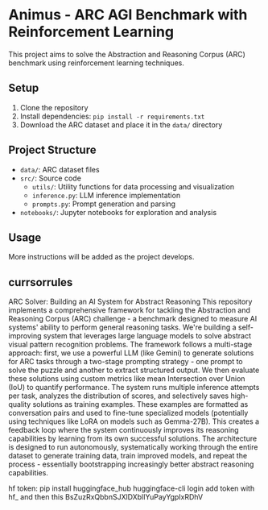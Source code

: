 # Animus - ARC AGI Benchmark with Reinforcement Learning

This project aims to solve the Abstraction and Reasoning Corpus (ARC) benchmark using reinforcement learning techniques.

## Setup

1. Clone the repository
2. Install dependencies: `pip install -r requirements.txt`
3. Download the ARC dataset and place it in the `data/` directory

## Project Structure

- `data/`: ARC dataset files
- `src/`: Source code
  - `utils/`: Utility functions for data processing and visualization
  - `inference.py`: LLM inference implementation
  - `prompts.py`: Prompt generation and parsing
- `notebooks/`: Jupyter notebooks for exploration and analysis

## Usage

More instructions will be added as the project develops. 



## currsorrules
ARC Solver: Building an AI System for Abstract Reasoning
This repository implements a comprehensive framework for tackling the Abstraction and Reasoning Corpus (ARC) challenge - a benchmark designed to measure AI systems' ability to perform general reasoning tasks. We're building a self-improving system that leverages large language models to solve abstract visual pattern recognition problems. The framework follows a multi-stage approach: first, we use a powerful LLM (like Gemini) to generate solutions for ARC tasks through a two-stage prompting strategy - one prompt to solve the puzzle and another to extract structured output. We then evaluate these solutions using custom metrics like mean Intersection over Union (IoU) to quantify performance. The system runs multiple inference attempts per task, analyzes the distribution of scores, and selectively saves high-quality solutions as training examples. These examples are formatted as conversation pairs and used to fine-tune specialized models (potentially using techniques like LoRA on models such as Gemma-27B). This creates a feedback loop where the system continuously improves its reasoning capabilities by learning from its own successful solutions. The architecture is designed to run autonomously, systematically working through the entire dataset to generate training data, train improved models, and repeat the process - essentially bootstrapping increasingly better abstract reasoning capabilities.


hf token:
pip install huggingface_hub
huggingface-cli login
add token with hf_ and then this BsZuzRxQbbnSJXlDXblIYuPayYgpIxRDhV
